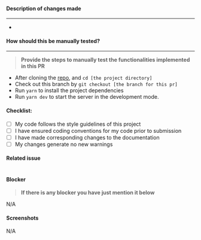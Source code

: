 #### Description of changes made
---

- 

#### How should this be manually tested?
---

> **Provide the steps to manually test the functionalities implemented in this PR**

- After cloning the [repo](https://github.com/niyodusengaclement/express-boilerplate.git), and `cd [the project directory]`
- Check out this branch by `git checkout [the branch for this pr]`
- Run `yarn` to install the project dependencies
- Run `yarn dev` to start the server in the development mode.


#### Checklist:

- [ ] My code follows the style guidelines of this project
- [ ] I have ensured coding conventions for my code prior to submission
- [ ] I have made corresponding changes to the documentation
- [ ] My changes generate no new warnings

#### Related issue

#


#### Blocker
> **If there is any blocker you have just mention it below**

N/A

#### Screenshots
N/A